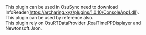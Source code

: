 This plugin can be used in OsuSync need to download InfoReader(https://archaring.xyz/plugins/1.0.10/ConsoleApp1.dll).  
This plugin can be used by reference also.  
This plugin rely on OsuRTDataProvider ,RealTimePPDisplayer and Newtonsoft.Json.
